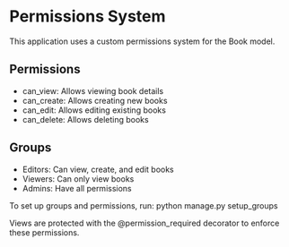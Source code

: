 # Permissions System

This application uses a custom permissions system for the Book model.

## Permissions
- can_view: Allows viewing book details
- can_create: Allows creating new books
- can_edit: Allows editing existing books
- can_delete: Allows deleting books

## Groups
- Editors: Can view, create, and edit books
- Viewers: Can only view books
- Admins: Have all permissions

To set up groups and permissions, run:
python manage.py setup_groups

Views are protected with the @permission_required decorator to enforce these permissions.
